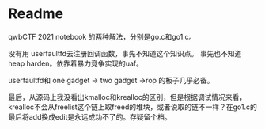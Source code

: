 # Readme

qwbCTF 2021 notebook 的两种解法，分别是go.c和go1.c。

没有用 userfaultfd去注册回调函数，事先不知道这个知识点。 事先也不知道heap harden。依靠着暴力竞争实现的uaf。

userfaultfd和 one  gadget -> two gadget ->rop 的板子几乎必备。

最后，从源码上我没看出kmalloc和krealloc的区别，但是根据调试情况来看，krealloc不会从freelist这个链上取freed的堆块，或者说取的链不一样？在go1.c的最后将add换成edit是永远成功不了的。存疑留个档。

